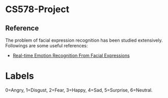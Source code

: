 # CS578-Project

## Reference
The problem of facial expression recognition has been studied extensively. 
Followings are some useful references:
- [Real-time Emotion Recognition From Facial Expressions](http://cs229.stanford.edu/proj2017/final-reports/5243420.pdf)

# Labels
0=Angry, 1=Disgust, 2=Fear, 3=Happy, 4=Sad, 5=Surprise, 6=Neutral.
